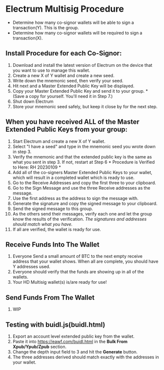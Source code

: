 # Electrum Multisig Procedure
* Determine how many co-signor wallets will be able to sign a transaction(Y). This is the group.
* Determine how many co-signor wallets will be required to sign a transaction(X).

## Install Procedure for **each** Co-Signor:
1. Download and install the latest version of Electrum on the device that you want to use to manage this wallet.
2. Create a new X of Y wallet and create a new seed. 
3. Write down the mnemonic seed, then verify your seed.
4. Hit next and a Master Extended Public Key will be displayed.
5. Copy your Master Extended Public Key and send it to your group. *(Save a copy for yourself. You'll need it in Step 7.)
6. Shut down Electrum
7. Store your mnemonic seed safely, but keep it close by for the next step.

## When you have received ALL of the Master Extended Public Keys from your group:
1. Start Electrum and create a new X of Y wallet.
2. Select "I have a seed" and type in the mnemonic seed you wrote down in step 3.
3. Verify the mnemonic and that the extended public key is the same as what you sent in step 3. If not, restart at Step 6 
\* Procedure is Verified to Here: RH 20230109 \*
4. Add all of the co-signers Master Extended Public Keys to your wallet, which will result in a completed wallet which is ready to use.
5. Go to the Receive Addresses and copy the first three to your clipboard.
6. Go to the Sign Message and use the three Receive addresses as the message.
7. Use the first address as the address to sign the message with.
8. Generate the signature and copy the signed message to your clipboard.
9. Send the signed message to this group.
10. As the others send their messages, verify each one and let the group know the results of the verification. *The signatures and addresses should match what you have.*
11. If all are verified, the wallet is ready for use.

## Receive Funds Into The Wallet
1. Everyone Send a small amount of BTC to the next empty receive address that your wallet shows. When all are complete, you should have Y addresses used.
2. Everyone should verify that the funds are showing up in all of the wallets.
3. Your HD Multisig wallet(s) is/are ready for use!

## Send Funds From The Wallet
1. WIP

## Testing with buidl.js(buidl.html)
1. Export an account level extended public key from the wallet.
2. Paste it into https://eawf.com/buidl.html in the **Bulk From Xpub/Ypub/Zpub** section.
3. Change the depth input field to 3 and hit the **Generate** button.
4. The three addresses derived should match exactly with the addresses in your wallet.

